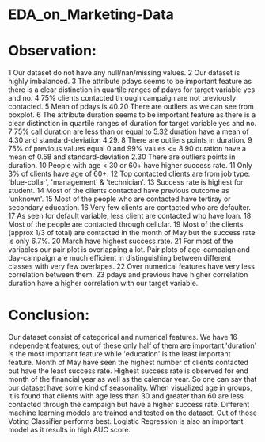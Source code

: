 # EDA_on_Marketing-Data
# Observation: 
1 Our dataset do not have any null/nan/missing values.
2 Our dataset is highly imbalanced.
3 The attribute pdays seems to be important feature as there is a clear distinction in quartile ranges of pdays for target variable yes and no. 
4 75% clients contacted through campaign are not previously contacted.
5 Mean of pdays is 40.20 There are outliers as we can see from boxplot.
6 The attribute duration seems to be important feature as there is a clear distinction in quartile ranges of duration for target variable yes and no. 
7 75% call duration are less than or equal to 5.32 duration have a mean of 4.30 and standard-deviation 4.29.
8 There are outliers points in duration.
9 75% of previous values equal 0 and 99% values <= 8.90 duration have a mean of 0.58 and standard-deviation 2.30 There are outliers points in duration.
10 People with age < 30 or 60+ have higher success rate. 
11 Only 3% of clients have age of 60+.
12 Top contacted clients are from job type: 'blue-collar', 'management' & 'technician'.
13 Success rate is highest for student.
14 Most of the clients contacted have previous outcome as 'unknown'.
15 Most of the people who are contacted have tertiray or secondary education.
16 Very few clients are contacted who are defaulter.
17 As seen for default variable, less client are contacted who have loan.
18 Most of the people are contacted through cellular.
19 Most of the clients (approx 1/3 of total) are contacted in the month of May but the success rate is only 6.7%. 
20 March have highest success rate.
21 For most of the variables our pair plot is overlapping a lot. Pair plots of age-campaign and day-campaign are much efficient in distinguishing between different   classes with very few overlapes.
22 Over numerical features have very less correlation between them. 
23 pdays and previous have higher correlation duration have a higher correlation with our target variable.

# Conclusion:
Our dataset consist of categorical and numerical features. 
We have 16 independent features, out of these only half of them are important.'duration' is the most important feature while 'education' is the least important feature. 
Month of May have seen the highest number of clients contacted but have the least success rate. 
Highest success rate is observed for end month of the financial year as well as the calendar year. So one can say that our dataset have some kind of seasonality. When visualized age in groups, it is found that clients with age less than 30 and greater than 60 are less contacted through the campaign but have a higher success rate. 
Different machine learning models are trained and tested on the dataset. Out of those Voting Classifier performs best. Logistic Regression is also an important model as it results in high AUC score.
